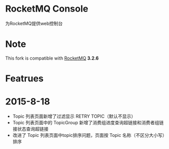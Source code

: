 RocketMQ Console
================

为RocketMQ提供web控制台


Note
================

This fork is compatible with [RocketMQ](http://github.com/alibaba/rocketmq) __3.2.6__



Featrues
================

# 2015-8-18
* Topic 列表页面新增了过滤显示 RETRY TOPIC（默认不显示）
* Topic 列表页面中的 TopicGroup 新增了消费组进度查询超链接和消费者组链接状态查询超链接
* 改进了 Topic 列表页面中topic排序问题，页面按 Topic 名称（不区分大小写）排序
